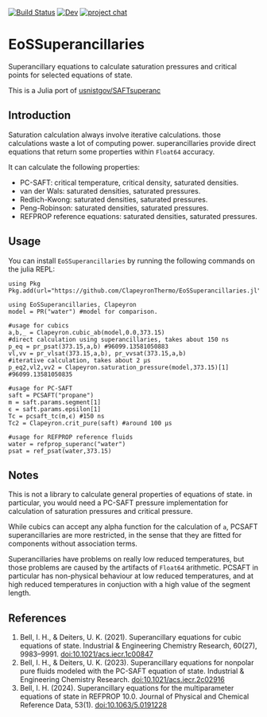 
[![Build Status](https://github.com/ClapeyronThermo/EoSSuperancillaries.jl/actions/workflows/CI.yml/badge.svg?branch=main)](https://github.com/ClapeyronThermo/EoSSuperancillaries.jl/actions/workflows/CI.yml?query=branch%3Amain)
[![Dev](https://img.shields.io/badge/docs-dev-blue.svg)](https://clapeyronthermo.github.io/EoSSuperancillaries.jl/dev)
[![project chat](https://img.shields.io/badge/zulip-join_chat-brightgreen.svg)](https://julialang.zulipchat.com/#narrow/stream/265161-Clapeyron.2Ejl)

# EoSSuperancillaries

Superancillary equations to calculate saturation pressures and critical points for selected equations of state.

This is a Julia port of [usnistgov/SAFTsuperanc](https://github.com/usnistgov/SAFTsuperanc)

## Introduction

Saturation calculation always involve iterative calculations. those calculations waste a lot of computing power. superancillaries provide direct equations that return some properties within `Float64` accuracy.

It can calculate the following properties:

- PC-SAFT: critical temperature, critical density, saturated densities.
- van der Wals: saturated densities, saturated pressures.
- Redlich-Kwong: saturated densities, saturated pressures.
- Peng-Robinson: saturated densities, saturated pressures.
- REFPROP reference equations: saturated densities, saturated pressures.

## Usage

You can install `EoSSuperancillaries` by running the following commands on the julia REPL:

```
using Pkg
Pkg.add(url="https://github.com/ClapeyronThermo/EoSSuperancillaries.jl")
```

```
using EoSSuperancillaries, Clapeyron
model = PR("water") #model for comparison.

#usage for cubics
a,b,_ = Clapeyron.cubic_ab(model,0.0,373.15)
#direct calculation using superancillaries, takes about 150 ns
p_eq = pr_psat(373.15,a,b) #96099.13581050883 
vl,vv = pr_vlsat(373.15,a,b), pr_vvsat(373.15,a,b)
#iterative calculation, takes about 2 μs
p_eq2,vl2,vv2 = Clapeyron.saturation_pressure(model,373.15)[1] #96099.13581050835

#usage for PC-SAFT
saft = PCSAFT("propane")
m = saft.params.segment[1]
ϵ = saft.params.epsilon[1]
Tc = pcsaft_tc(m,ϵ) #150 ns
Tc2 = Clapeyron.crit_pure(saft) #around 100 μs

#usage for REFPROP reference fluids
water = refprop_superanc("water")
psat = ref_psat(water,373.15)
```

## Notes
This is not a library to calculate general properties of equations of state. in particular, you would need a PC-SAFT pressure implementation for calculation of saturation pressures and critical pressure.

While cubics can accept any alpha function for the calculation of `a`, PCSAFT superancillaries are more restricted, in the sense that they are fitted for components without association terms.

Superancillaries have problems on really low reduced temperatures, but those problems are caused by the artifacts of `Float64` arithmetic. PCSAFT in particular has non-physical behaviour at low reduced temperatures, and at high reduced temperatures in conjuction with a high value of the segment length.

## References
1. Bell, I. H., & Deiters, U. K. (2021). Superancillary equations for cubic equations of state. Industrial & Engineering Chemistry Research, 60(27), 9983–9991. [doi:10.1021/acs.iecr.1c00847](https://doi.org/10.1021/acs.iecr.1c00847)
2. Bell, I. H., & Deiters, U. K. (2023). Superancillary equations for nonpolar pure fluids modeled with the PC-SAFT equation of state. Industrial & Engineering Chemistry Research. [doi:10.1021/acs.iecr.2c02916](https://doi.org/10.1021/acs.iecr.2c02916)
3. Bell, I. H. (2024). Superancillary equations for the multiparameter equations of state in REFPROP 10.0. Journal of Physical and Chemical Reference Data, 53(1). [doi:10.1063/5.0191228](https://doi.org/10.1063/5.0191228)